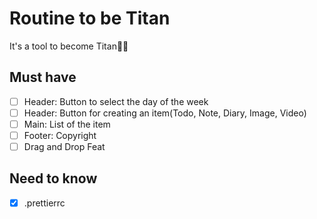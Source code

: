 # Routine to be Titan

It's a tool to become Titan💪🏻

## Must have

- [ ] Header: Button to select the day of the week
- [ ] Header: Button for creating an item(Todo, Note, Diary, Image, Video)
- [ ] Main: List of the item
- [ ] Footer: Copyright
- [ ] Drag and Drop Feat

## Need to know

- [x] .prettierrc
